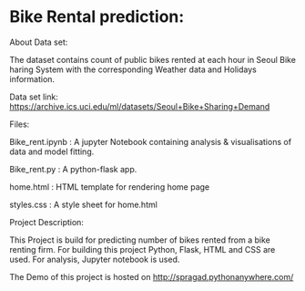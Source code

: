 # Bike Rental prediction:

 About Data set:
 
 The dataset contains count of public bikes rented at each hour in Seoul Bike haring System with the corresponding Weather data and Holidays information.


Data set link: https://archive.ics.uci.edu/ml/datasets/Seoul+Bike+Sharing+Demand
 
 
Files:

Bike_rent.ipynb : A jupyter Notebook containing analysis & visualisations of data and model fitting.

Bike_rent.py : A python-flask app.

home.html : HTML template for rendering home page

styles.css : A style sheet for home.html


Project Description:

This Project is build for predicting number of bikes rented from a bike renting firm. 
For building this project Python, Flask, HTML and CSS are used.
For analysis, Jupyter notebook is used.

The Demo of this project is hosted on http://spragad.pythonanywhere.com/

